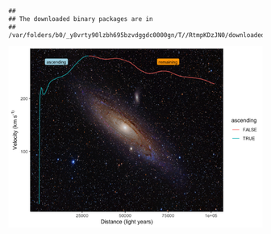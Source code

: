     ## 
    ## The downloaded binary packages are in
    ##  /var/folders/b0/_y8vrty90lzbh695bzvdggdc0000gn/T//RtmpKDzJN0/downloaded_packages

![](Tabea_andromeda_files/figure-markdown_strict/setup-1.png)
